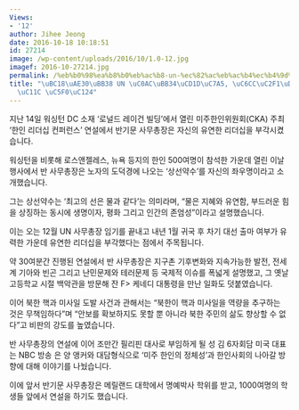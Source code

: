 ```yaml
---
Views:
- '12'
author: Jihee Jeong
date: 2016-10-18 10:18:51
id: 27214
image: /wp-content/uploads/2016/10/1.0-12.jpg
imagef: 2016-10-27214.jpg
permalink: /%eb%b0%98%ea%b8%b0%eb%ac%b8-un-%ec%82%ac%eb%ac%b4%ec%b4%9d%ec%9e%a5-%ec%9b%8c%ec%8b%b1%ed%84%b4-%ed%96%89%ec%82%ac%ec%84%9c-%ec%97%b0%ec%84%a4/
title: "\uBC18\uAE30\uBB38 UN \uC0AC\uBB34\uCD1D\uC7A5, \uC6CC\uC2F1\uD134 \uD589\uC0AC\
  \uC11C \uC5F0\uC124"
---
```


지난 14일 워싱턴 DC 소재 ‘로널드 레이건 빌딩’에서 열린 미주한인위원회(CKA) 주최 ‘한인 리더십 컨퍼런스’ 연설에서 반기문 사무총장은 자신의 유연한 리더십을 부각시켰습니다.

워싱턴을 비롯해 로스앤젤레스, 뉴욕 등지의 한인 500여명이 참석한 가운데 열린 이날 행사에서 반 사무총장은 노자의 도덕경에 나오는 ‘상선약수’를 자신의 좌우명이라고 소개했습니다.

그는 상선약수는 ‘최고의 선은 물과 같다’는 의미라며, “물은 지혜와 유연함, 부드러운 힘을 상징하는 동시에 생명이자, 평화 그리고 인간의 존엄성”이라고 설명했습니다.

이는 오는 12월 UN 사무총장 임기를 끝내고 내년 1월 귀국 후 차기 대선 출마 여부가 유력한 가운데 유연한 리더십을 부각했다는 점에서 주목됩니다.

약 30여분간 진행된 연설에서 반 사무총장은 지구촌 기후변화와 지속가능한 발전, 전세계 기아와 빈곤 그리고 난민문제와 테러문제 등 국제적 이슈를 폭넓게 설명했고, 그 옛날 고등학교 시절 백악관을 방문해 잔 F> 케네디 대통령을 만난 일화도 덧붙였습니다.

이어 북한 핵과 미사일 도발 사건과 관해서는 “북한이 핵과 미사일을 역량을 추구하는 것은 무책임하다”며 “안보를 확보하지도 못할 뿐 아니라 북한 주민의 삶도 향상할 수 없다”고 비판의 강도를 높였습니다.

반 사무총장의 연설에 이어 조만간 필리핀 대사로 부임하게 될 성 김 6자회담 미국 대표는 NBC 방송 은 양 앵커와 대담형식으로 ‘미주 한인의 정체성’과 한인사회의 나아갈 방향에 대해 이야기를 나눴습니다.

이에 앞서 반기문 사무총장은 메릴랜드 대학에서 명예박사 학위를 받고, 1000여명의 학생들 앞에서 연설을 하기도 했습니다.